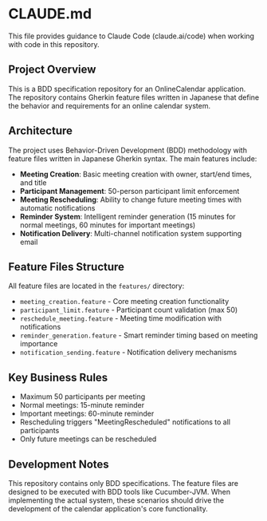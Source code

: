 # CLAUDE.md

This file provides guidance to Claude Code (claude.ai/code) when working with code in this repository.

## Project Overview

This is a BDD specification repository for an OnlineCalendar application. The repository contains Gherkin feature files written in Japanese that define the behavior and requirements for an online calendar system.

## Architecture

The project uses Behavior-Driven Development (BDD) methodology with feature files written in Japanese Gherkin syntax. The main features include:

- **Meeting Creation**: Basic meeting creation with owner, start/end times, and title
- **Participant Management**: 50-person participant limit enforcement
- **Meeting Rescheduling**: Ability to change future meeting times with automatic notifications
- **Reminder System**: Intelligent reminder generation (15 minutes for normal meetings, 60 minutes for important meetings)
- **Notification Delivery**: Multi-channel notification system supporting email

## Feature Files Structure

All feature files are located in the `features/` directory:
- `meeting_creation.feature` - Core meeting creation functionality
- `participant_limit.feature` - Participant count validation (max 50)
- `reschedule_meeting.feature` - Meeting time modification with notifications
- `reminder_generation.feature` - Smart reminder timing based on meeting importance
- `notification_sending.feature` - Notification delivery mechanisms

## Key Business Rules

- Maximum 50 participants per meeting
- Normal meetings: 15-minute reminder
- Important meetings: 60-minute reminder
- Rescheduling triggers "MeetingRescheduled" notifications to all participants
- Only future meetings can be rescheduled

## Development Notes

This repository contains only BDD specifications. The feature files are designed to be executed with BDD tools like Cucumber-JVM. When implementing the actual system, these scenarios should drive the development of the calendar application's core functionality.